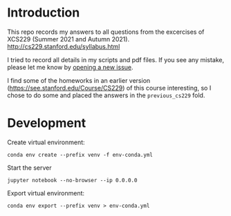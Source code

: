 # Introduction

This repo records my answers to all questions from the excercises of XCS229
(Summer 2021 and Autumn 2021). http://cs229.stanford.edu/syllabus.html

I tried to record all details in my scripts and pdf files. If you see any
mistake, please let me know by
[opening a new issue](https://github.com/sijielily/stanford-xcs229/issues/new?template=your-question-or-bug-report.md).


I find some of the homeworks in an earlier version
(https://see.stanford.edu/Course/CS229) of this course interesting, so I chose
to do some and placed the answers in the `previous_cs229` fold.



# Development

Create virtual environment:

```
conda env create --prefix venv -f env-conda.yml
```

Start the server

```
jupyter notebook --no-browser --ip 0.0.0.0
```

Export virtual environment:

```
conda env export --prefix venv > env-conda.yml
```



